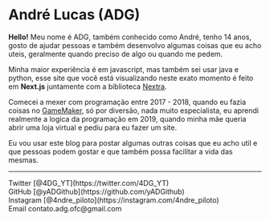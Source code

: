 # André Lucas (ADG)

**Hello!** Meu nome é ADG, também conhecido como André, tenho 14 anos, gosto de ajudar pessoas e também desenvolvo algumas coisas que eu acho uteis, geralmente quando preciso de algo ou quando me pedem.

Minha maior experiência é em javascript, mas também sei usar java e python, esse site que você está visualizando neste exato momento é feito em **Next.js** juntamente com a biblioteca [Nextra](https://nextra.vercel.app/).

Comecei a mexer com programação entre 2017 - 2018, quando eu fazia coisas no [GameMaker](https://www.yoyogames.com/pt-BR/gamemaker), só por diversão, nada muito especialista, eu aprendi realmente a logica da programação em 2019, quando minha mãe queria abrir uma loja virtual e pediu para eu fazer um site.

Eu vou usar este blog para postar algumas outras coisas que eu acho util e que pessoas podem gostar e que também possa facilitar a vida das mesmas.

---

<div>
  Twitter [@4DG_YT](https://twitter.com/4DG_YT)
  <br />
  GitHub [@yADGithub](https://github.com/yADGithub)
  <br />
  Instagram [@4ndre_piloto](https://instagram.com/4ndre_piloto)
  <br />
  Email contato.adg.ofc@gmail.com
</div>